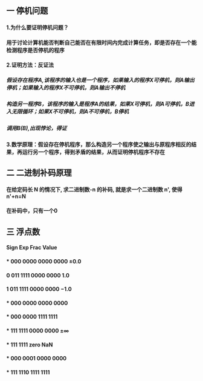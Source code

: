 ## 一   停机问题

#### 1.为什么要证明停机问题？

#### 用于讨论计算机能否判断自己能否在有限时间内完成计算任务，即是否存在一个能检测程序是否停机的程序

#### 2.证明方法：反证法

##### 假设存在程序A,该程序的输入也是一个程序，如果输入的程序X可停机，则A输出停机；如果输入的程序X不可停机，则A输出不停机

##### 构造另一程序B，该程序的输入是程序A的结果，如果X可停机，则A可停机，B进入无限循环；如果X不可停机，则A不可停机，B停机

##### 调用B(B),出现悖论，得证

#### 3.数学原理：假设存在停机程序，那么构造另一个程序使之输出与原程序相反的结果，再运行另一个程序，得到矛盾的结果，从而证明停机程序不存在

## 二   二进制补码原理

#### 在给定码长 N 的情况下, 求二进制数-n 的补码, 就是求一个二进制数 n', 使得 n'+n=N

#### 在补码中，只有一个0

## 三   浮点数

#### Sign 	Exp       	Frac	      Value
#### *	    000 0000    0000 0000 	±0.0
#### 0    	011 1111    0000 0000 	1.0
#### 1	    011 1111    0000 0000 	−1.0
#### *	    000 0000	  0000 0000 
#### *	    000 0000	  1111 1111 
#### *	    111 1111    0000 0000 	±∞
#### *	    111 1111	  zero      	NaN
#### *	    000 0001    0000 0000 	
#### *	    111 1110  	1111 1111 	

